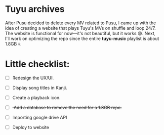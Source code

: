 # Tuyu archives
After Pusu decided to delete every MV related to Pusu, I came up with the idea of creating a website that plays Tuyu's MVs on shuffle and loop 24/7. The website is functional for now—it's not beautiful, but it works 😅. Next, I'll work on optimizing the repo since the entire **tuyu-music** playlist is about 1.8GB 💀.
# Little checklist:
- [ ] Redesign the UX/UI.
- [ ] Display song titles in Kanji.
- [ ] Create a playback icon.
- [ ] <s> Add a database to remove the need for a 1.8GB repo. </s>
- [ ] Importing google drive API
- [ ] Deploy to website

